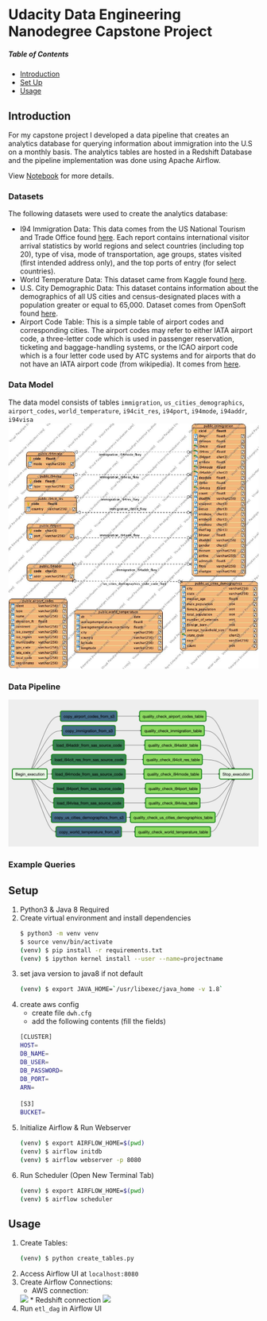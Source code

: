 # Udacity Data Engineering Nanodegree Capstone Project
##### Table of Contents  
- [Introduction](#introduction)
- [Set Up](#setup)
- [Usage](#usage)

## Introduction
For my capstone project I developed a data pipeline that creates an analytics database for querying information about immigration into the U.S on a monthly basis. The analytics tables are hosted in a Redshift Database and the pipeline implementation was done using Apache Airflow.

View [Notebook](https://github.com/kudeh/udacity-dend-capstone/blob/master/Capstone%20EDA.ipynb) for more details.

### Datasets
The following datasets were used to create the analytics database:
* I94 Immigration Data: This data comes from the US National Tourism and Trade Office found [here](https://travel.trade.gov/research/reports/i94/historical/2016.html). Each report contains international visitor arrival statistics by world regions and select countries (including top 20), type of visa, mode of transportation, age groups, states visited (first intended address only), and the top ports of entry (for select countries).
* World Temperature Data: This dataset came from Kaggle found [here](https://www.kaggle.com/berkeleyearth/climate-change-earth-surface-temperature-data).
* U.S. City Demographic Data: This dataset contains information about the demographics of all US cities and census-designated places with a population greater or equal to 65,000. Dataset comes from OpenSoft found [here](https://public.opendatasoft.com/explore/dataset/us-cities-demographics/export/).
* Airport Code Table: This is a simple table of airport codes and corresponding cities. The airport codes may refer to either IATA airport code, a three-letter code which is used in passenger reservation, ticketing and baggage-handling systems, or the ICAO airport code which is a four letter code used by ATC systems and for airports that do not have an IATA airport code (from wikipedia). It comes from [here](https://datahub.io/core/airport-codes#data).

### Data Model
The data model consists of tables `immigration`, `us_cities_demographics`, `airport_codes`, `world_temperature`, `i94cit_res`, `i94port`, `i94mode`, `i94addr`, `i94visa`
<img src="README_IMGS/ERD.jpg"/>

### Data Pipeline
<img src="README_IMGS/dag.png"/>

### Example Queries

## Setup
1. Python3 & Java 8 Required
2. Create virtual environment and install dependencies
    ```bash
    $ python3 -m venv venv
    $ source venv/bin/activate
    (venv) $ pip install -r requirements.txt
    (venv) $ ipython kernel install --user --name=projectname
    ```
3. set java version to java8 if not default
    ```bash
    (venv) $ export JAVA_HOME=`/usr/libexec/java_home -v 1.8`
    ```
4. create aws config
   * create file `dwh.cfg`
   * add the following contents (fill the fields)
    ```bash
    [CLUSTER]
    HOST=
    DB_NAME=
    DB_USER=
    DB_PASSWORD=
    DB_PORT=
    ARN=

    [S3]
    BUCKET=
   ```
5. Initialize Airflow & Run Webserver
    ```bash
    (venv) $ export AIRFLOW_HOME=$(pwd)
    (venv) $ airflow initdb
    (venv) $ airflow webserver -p 8080
    ```
6. Run Scheduler (Open New Terminal Tab)
    ```bash
    (venv) $ export AIRFLOW_HOME=$(pwd)
    (venv) $ airflow scheduler
    ```

## Usage
1. Create Tables:
    ```bash
    (venv) $ python create_tables.py
    ```
2. Access Airflow UI at `localhost:8080`
3. Create Airflow Connections:
    * AWS connection:
    <img src="README_IMGS/aws_credentials.png"/>
    * Redshift connection
    <img src="README_IMGS/redshift.png"/>
4. Run `etl_dag` in Airflow UI